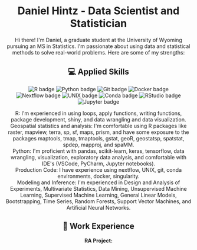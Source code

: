 <h1 align="center"> Daniel Hintz - Data Scientist and Statistician</h1>

<p align="center">
  Hi there! I'm Daniel, a graduate student at the University of Wyoming pursuing an MS in Statistics. I'm passionate about using data and statistical methods to solve real-world problems. Here are some of my strengths:
</p>

<h2 align="center">💻 Applied Skills</h2>

<p align="center">
  <img src="https://img.shields.io/badge/-R-276DC3?style=flat-square&logo=R&logoColor=white" alt="R badge" />
  <img src="https://img.shields.io/badge/-Python-3776AB?style=flat-square&logo=Python&logoColor=white" alt="Python badge" />
  <img src="https://img.shields.io/badge/-Git-F05032?style=flat-square&logo=Git&logoColor=white" alt="Git badge" />
  <img src="https://img.shields.io/badge/-Docker-2496ED?style=flat-square&logo=Docker&logoColor=white" alt="Docker badge" />
  <img src="https://img.shields.io/badge/-Nextflow-00BFFF?style=flat-square&logo=Nextflow&logoColor=white" alt="Nextflow badge" />
  <img src="https://img.shields.io/badge/-UNIX-000000?style=flat-square&logo=UNIX&logoColor=white" alt="UNIX badge" />
  <img src="https://img.shields.io/badge/-Conda-44A833?style=flat-square&logo=Conda&logoColor=white" alt="Conda badge" />
  <img src="https://img.shields.io/badge/-RStudio-75AADB?style=flat-square&logo=RStudio&logoColor=white" alt="RStudio badge" />
  <img src="https://img.shields.io/badge/-Jupyter-F37626?style=flat-square&logo=Jupyter&logoColor=white" alt="Jupyter badge" />
</p>

<p align="center">
  R: I'm experienced in using loops, apply functions, writing functions, package development, shiny, and data wrangling and data visualization.<br>
  Geospatial statistics and analysis: I'm comfortable using R packages like raster, mapview, terra, sp, sf, maps, prism, and have some exposure to the packages maptools, tmap, tmaptools, gstat, geoR, geostatsp, spatstat, spdep, mapproj, and spaMM.<br>
  Python: I'm proficient with pandas, scikit-learn, keras, tensorflow, data wrangling, visualization, exploratory data analysis, and comfortable with IDE's (VSCode, PyCharm, Jupyter notebooks).<br>
  Production Code: I have experience using nextflow, UNIX, git, conda environments, docker, singularity.<br>
  Modeling and Inference: I'm experienced in Design and Analysis of Experiments, Multivariate Statistics, Data Mining, Unsupervised Machine Learning, Supervised Machine Learning, General Linear Models, Bootstrapping, Time Series, Random Forests, Support Vector Machines, and Artificial Neural Networks.
</p>

<h2 align="center"> 💼 Work Experience</h2>

<p align="center">
  <strong>RA Project:</




<!--
**DHintz137/DHintz137** is a ✨ _special_ ✨ repository because its `README.md` (this file) appears on your GitHub profile.

Here are some ideas to get you started:

- 🔭 I’m currently working on ...
- 🌱 I’m currently learning ...
- 👯 I’m looking to collaborate on ...
- 🤔 I’m looking for help with ...
- 💬 Ask me about ...
- 📫 How to reach me: ...
- 😄 Pronouns: ...
- ⚡ Fun fact: ...
-->
